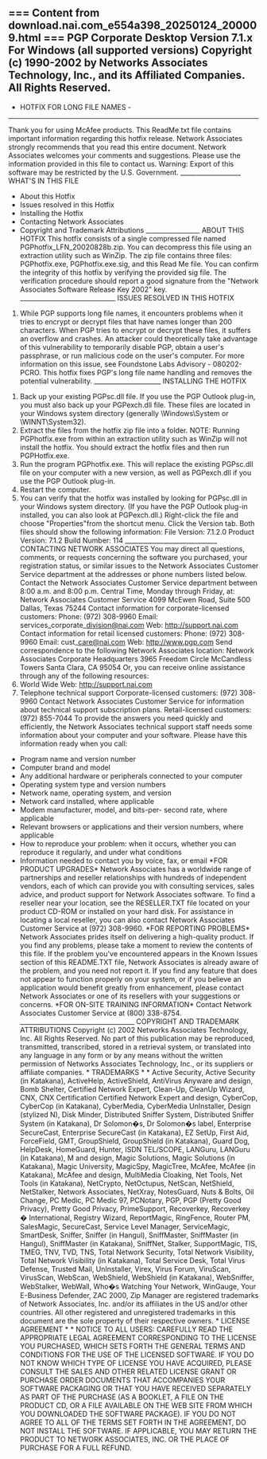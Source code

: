 === Content from download.nai.com_e554a398_20250124_200009.html ===
 PGP Corporate Desktop Version 7.1.x
For Windows (all supported versions)
Copyright (c) 1990-2002 by
Networks Associates Technology, Inc., and its
Affiliated Companies. All Rights Reserved.
----------------------------------------------
- HOTFIX FOR LONG FILE NAMES -
----------------------------------------------
Thank you for using McAfee products.
This ReadMe.txt file contains important information
regarding this hotfix release. Network Associates strongly
recommends that you read this entire document. Network
Associates welcomes your comments and suggestions. Please use
the information provided in this file to contact us.
Warning: Export of this software may be restricted by the U.S.
Government.
\_\_\_\_\_\_\_\_\_\_\_\_\_\_\_\_\_\_\_
WHAT'S IN THIS FILE
- About this Hotfix
- Issues resolved in this Hotfix
- Installing the Hotfix
- Contacting Network Associates
- Copyright and Trademark Attributions
\_\_\_\_\_\_\_\_\_\_\_\_\_\_\_\_\_
ABOUT THIS HOTFIX
This hotfix consists of a single compressed file named
PGPhotfix\_LFN\_20020828b.zip. You can decompress this
file using an extraction utility such as WinZip. The zip
file contains three files: PGPhotfix.exe, PGPhotfix.exe.sig,
and this Read Me file.
You can confirm the integrity of this hotfix by verifying
the provided sig file. The verification procedure should
report a good signature from the "Network Associates
Software Release Key 2002" key.
\_\_\_\_\_\_\_\_\_\_\_\_\_\_\_\_\_\_\_\_\_\_\_\_\_\_\_\_\_\_
ISSUES RESOLVED IN THIS HOTFIX
1) While PGP supports long file names, it encounters
problems when it tries to encrypt or decrypt files
that have names longer than 200 characters. When
PGP tries to encrypt or decrypt these files, it
suffers an overflow and crashes. An attacker could
theoretically take advantage of this vulnerability
to temporarily disable PGP, obtain a user's passphrase,
or run malicious code on the user's computer.
For more information on this issue, see
Foundstone Labs Advisory - 080202-PCRO.
This hotfix fixes PGP's long file name handling and
removes the potential vulnerability.
\_\_\_\_\_\_\_\_\_\_\_\_\_\_\_\_\_\_\_\_\_
INSTALLING THE HOTFIX
1. Back up your existing PGPsc.dll file. If you use the
PGP Outlook plug-in, you must also back up your
PGPexch.dll file.
These files are located in your Windows system directory
(generally \Windows\System or \WINNT\System32).
2. Extract the files from the hotfix zip file into a folder.
NOTE: Running PGPhotfix.exe from within an extraction
utility such as WinZip will not install the hotfix.
You should extract the hotfix files and then run
PGPHotfix.exe.
3. Run the program PGPhotfix.exe. This will replace the
existing PGPsc.dll file on your computer with a new
version, as well as PGPexch.dll if you use the
PGP Outlook plug-in.
4. Restart the computer.
5. You can verify that the hotfix was installed by looking
for PGPsc.dll in your Windows system directory. (If you
have the PGP Outlook plug-in installed, you can also
look at PGPexch.dll.) Right-click the file and choose
"Properties"from the shortcut menu. Click the
Version tab.
Both files should show the following information:
File Version: 7.1.2.0
Product Version: 7.1.2
Build Number: 114
\_\_\_\_\_\_\_\_\_\_\_\_\_\_\_\_\_\_\_\_\_\_\_\_\_\_\_\_\_
CONTACTING NETWORK ASSOCIATES
You may direct all questions, comments, or requests
concerning the software you purchased, your registration
status, or similar issues to the Network Associates
Customer Service department at the addresses or phone
numbers listed below.
Contact the Network Associates Customer Service department
between 8:00 a.m. and 8:00 p.m. Central Time, Monday
through Friday, at:
Network Associates Customer Service
4099 McEwen Road, Suite 500
Dallas, Texas 75244
Contact information for corporate-licensed
customers:
Phone: (972) 308-9960
Email: services\_corporate\_division@nai.com
Web: http://support.nai.com
Contact information for retail licensed
customers:
Phone: (972) 308-9960
Email: cust\_care@nai.com
Web: http://www.pgp.com
Send correspondence to the following
Network Associates location:
Network Associates Corporate Headquarters
3965 Freedom Circle
McCandless Towers
Santa Clara, CA 95054
Or, you can receive online assistance through
any of the following resources:
1. World Wide Web: http://support.nai.com
2. Telephone technical support
Corporate-licensed customers: (972) 308-9960
Contact Network Associates Customer Service for
information about technical support
subscription plans.
Retail-licensed customers: (972) 855-7044
To provide the answers you need quickly and
efficiently, the Network Associates technical
support staff needs some information about your
computer and your software. Please have this
information ready when you call:
- Program name and version number
- Computer brand and model
- Any additional hardware or peripherals
connected to your computer
- Operating system type and version numbers
- Network name, operating system, and version
- Network card installed, where applicable
- Modem manufacturer, model, and bits-per-
second rate, where applicable
- Relevant browsers or applications and their
version numbers, where applicable
- How to reproduce your problem: when it
occurs, whether you can reproduce it
regularly, and under what conditions
- Information needed to contact you by voice,
fax, or email
\*FOR PRODUCT UPGRADES\*
Network Associates has a worldwide range of
partnerships and reseller relationships with
hundreds of independent vendors, each of which
can provide you with consulting services, sales
advice, and product support for Network
Associates software. To find a reseller near
your location, see the RESELLER.TXT file
located on your product CD-ROM or installed on
your hard disk. For assistance in locating a
local reseller, you can also contact Network
Associates Customer Service at (972)
308-9960.
\*FOR REPORTING PROBLEMS\*
Network Associates prides itself on delivering
a high-quality product. If you find any
problems, please take a moment to review the
contents of this file. If the problem you've
encountered appears in the Known Issues section
of this README.TXT file, Network Associates is
already aware of the problem, and you need not
report it.
If you find any feature that does not appear to
function properly on your system, or if you
believe an application would benefit greatly
from enhancement, please contact Network
Associates or one of its resellers with your
suggestions or concerns.
\*FOR ON-SITE TRAINING INFORMATION\*
Contact Network Associates Customer Service at
(800) 338-8754.
\_\_\_\_\_\_\_\_\_\_\_\_\_\_\_\_\_\_\_\_\_\_\_\_\_\_\_\_\_\_\_\_\_\_\_\_
COPYRIGHT AND TRADEMARK ATTRIBUTIONS
Copyright (c) 2002 Networks Associates Technology, Inc.
All Rights Reserved. No part of this publication may be
reproduced, transmitted, transcribed, stored in a retrieval
system, or translated into any language in any form or by
any means without the written permission of Networks
Associates Technology, Inc., or its suppliers or affiliate
companies.
\* TRADEMARKS \*
\* Active Security, Active Security (in Katakana),
ActiveHelp, ActiveShield, AntiVirus Anyware and design,
Bomb Shelter, Certified Network Expert, Clean-Up,
CleanUp Wizard, CNX, CNX Certification Certified Network
Expert and design, CyberCop, CyberCop (in Katakana),
CyberMedia, CyberMedia UnInstaller, Design (stylized N),
Disk Minder, Distributed Sniffer System, Distributed
Sniffer System (in Katakana), Dr Solomon�s, Dr Solomon�s
label, Enterprise SecureCast, Enterprise SecureCast (in
Katakana), EZ SetUp, First Aid, ForceField, GMT,
GroupShield, GroupShield (in Katakana), Guard Dog,
HelpDesk, HomeGuard, Hunter, ISDN TEL/SCOPE, LANGuru,
LANGuru (in Katakana), M and design, Magic Solutions,
Magic Solutions (in Katakana), Magic University, MagicSpy,
MagicTree, McAfee, McAfee (in Katakana), McAfee and
design, MultiMedia Cloaking, Net Tools, Net Tools (in
Katakana), NetCrypto, NetOctupus, NetScan, NetShield,
NetStalker, Network Associates, NetXray, NotesGuard,
Nuts & Bolts, Oil Change, PC Medic, PC Medic 97,
PCNotary, PGP, PGP (Pretty Good Privacy), Pretty Good
Privacy, PrimeSupport, Recoverkey, Recoverkey �
International, Registry Wizard, ReportMagic, RingFence,
Router PM, SalesMagic, SecureCast, Service Level Manager,
ServiceMagic, SmartDesk, Sniffer, Sniffer (in Hangul),
SniffMaster, SniffMaster (in Hangul), SniffMaster (in
Katakana), SniffNet, Stalker, SupportMagic, TIS, TMEG,
TNV, TVD, TNS, Total Network Security, Total Network
Visibility, Total Network Visibility (in Katakana),
Total Service Desk, Total Virus Defense, Trusted Mail,
UnInstaller, Virex, Virus Forum, ViruScan, VirusScan,
WebScan, WebShield, WebShield (in Katakana), WebSniffer,
WebStalker, WebWall, Who�s Watching Your Network,
WinGauge, Your E-Business Defender, ZAC 2000, Zip Manager
are registered trademarks of Network Associates, Inc.
and/or its affiliates in the US and/or other countries.
All other registered and unregistered trademarks in this
document are the sole property of their respective owners.
\* LICENSE AGREEMENT \*
\* NOTICE TO ALL USERS: CAREFULLY READ THE APPROPRIATE LEGAL
AGREEMENT CORRESPONDING TO THE LICENSE YOU PURCHASED,
WHICH SETS FORTH THE GENERAL TERMS AND CONDITIONS FOR THE
USE OF THE LICENSED SOFTWARE. IF YOU DO NOT KNOW WHICH
TYPE OF LICENSE YOU HAVE ACQUIRED, PLEASE CONSULT THE
SALES AND OTHER RELATED LICENSE GRANT OR PURCHASE ORDER
DOCUMENTS THAT ACCOMPANIES YOUR SOFTWARE PACKAGING OR THAT
YOU HAVE RECEIVED SEPARATELY AS PART OF THE PURCHASE (AS
A BOOKLET, A FILE ON THE PRODUCT CD, OR A FILE AVAILABLE
ON THE WEB SITE FROM WHICH YOU DOWNLOADED THE SOFTWARE
PACKAGE). IF YOU DO NOT AGREE TO ALL OF THE TERMS SET
FORTH IN THE AGREEMENT, DO NOT INSTALL THE SOFTWARE. IF
APPLICABLE, YOU MAY RETURN THE PRODUCT TO NETWORK
ASSOCIATES, INC. OR THE PLACE OF PURCHASE FOR A FULL
REFUND.

